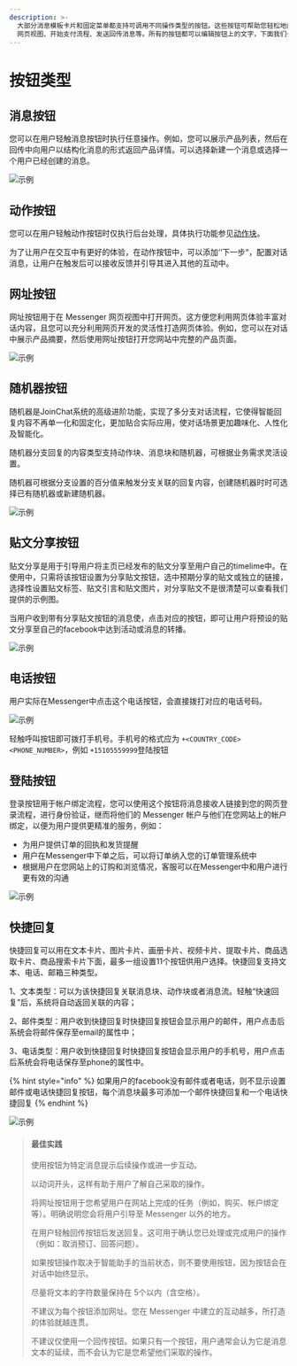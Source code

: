 ```yaml
---
description: >-
  大部分消息模板卡片和固定菜单都支持可调用不同操作类型的按钮。这些按钮可帮助您轻松地向消息接收人提供回应模板消息时可采取的操作，例如，打开 Messenger
  网页视图、开始支付流程、发送回传消息等。所有的按钮都可以编辑按钮上的文字，下面我们会介绍几种按钮的功能。
---
```


# 按钮类型

## 消息按钮

您可以在用户轻触消息按钮时执行任意操作。例如，您可以展示产品列表，然后在回传中向用户以结构化消息的形式返回产品详情。可以选择新建一个消息或选择一个用户已经创建的消息。

![&#x793A;&#x4F8B;](../.gitbook/assets/image%20%28177%29%20%281%29.png)

## 动作按钮

您可以在用户轻触动作按钮时仅执行后台处理，具体执行功能参见[动作块](zu-cheng-jie-gou.md#dong-zuo-kuai)。

为了让用户在交互中有更好的体验，在动作按钮中，可以添加‘‘下一步“，配置对话消息，让用户在触发后可以接收反馈并引导其进入其他的互动中。

## 网址按钮

网址按钮用于在 Messenger 网页视图中打开网页。这方便您利用网页体验丰富对话内容，且您可以充分利用网页开发的灵活性打造网页体验。例如，您可以在对话中展示产品摘要，然后使用网址按钮打开您网站中完整的产品页面。

![&#x793A;&#x4F8B;](../.gitbook/assets/image%20%28178%29.png)

## 随机器按钮

随机器是JoinChat系统的高级进阶功能，实现了多分支对话流程，它使得智能回复内容不再单一化和固定化，更加贴合实际应用，使对话场景更加趣味化、人性化及智能化。

随机器分支回复的内容类型支持动作块、消息块和随机器，可根据业务需求灵活设置。

随机器可根据分支设置的百分值来触发分支关联的回复内容，创建随机器时时可选择已有随机器或新建随机器。

![&#x793A;&#x4F8B;](../.gitbook/assets/image%20%28183%29.png)

## 贴文分享按钮

贴文分享是用于引导用户将主页已经发布的贴文分享至用户自己的timelime中。在使用中，只需将该按钮设置为分享贴文按钮，选中预期分享的贴文或独立的链接，选择性设置贴文标签、贴文引言和贴文图片，对分享贴文不是很清楚可以查看我们提供的示例图。

当用户收到带有分享贴文按钮的消息使，点击对应的按钮，即可让用户将预设的贴文分享至自己的facebook中达到活动或消息的转播。

![&#x793A;&#x4F8B;](../.gitbook/assets/image%20%28187%29.png)

## 电话按钮

用户实际在Messenger中点击这个电话按钮，会直接拨打对应的电话号码。

![&#x793A;&#x4F8B;](../.gitbook/assets/image%20%28142%29.png)

轻触呼叫按钮即可拨打手机号。手机号的格式应为 `+<COUNTRY_CODE><PHONE_NUMBER>`，例如 `+15105559999`登陆按钮

## 登陆按钮

登录按钮用于帐户绑定流程，您可以使用这个按钮将消息接收人链接到您的网页登录流程，进行身份验证，继而将他们的 Messenger 帐户与他们在您网站上的帐户绑定，以便为用户提供更精准的服务，例如：

* 为用户提供订单的回执和发货提醒
* 用户在Messenger中下单之后，可以将订单纳入您的订单管理系统中
* 根据用户在您网站上的订购和浏览情况，客服可以在Messenger中和用户进行更有效的沟通

![&#x793A;&#x4F8B;](../.gitbook/assets/image%20%28115%29.png)

## 快捷回复

快捷回复可以用在文本卡片、图片卡片、画册卡片、视频卡片、提取卡片、商品选取卡片、商品搜索卡片下面，最多一组设置11个按钮供用户选择。快捷回复支持文本、电话、邮箱三种类型。

1、文本类型：可以为该快捷回复关联消息块、动作块或者消息流。轻触“快速回复”后，系统将自动返回关联的内容；

2、邮件类型：用户收到快捷回复时快捷回复按钮会显示用户的邮件，用户点击后系统会将邮件保存至email的属性中；

3、电话类型：用户收到快捷回复时快捷回复按钮会显示用户的手机号，用户点击后系统会将电话保存至phone的属性中。

{% hint style="info" %}
如果用户的facebook没有邮件或者电话，则不显示设置邮件或电话快捷回复按钮，每个消息块最多可添加一个邮件快捷回复和一个电话快捷回复
{% endhint %}

![&#x793A;&#x4F8B;](../.gitbook/assets/image%20%2851%29.png)

> #### 最佳实践
>
> 使用按钮为特定消息提示后续操作或进一步互动。
>
> 以动词开头，这样有助于用户了解自己采取的操作。
>
> 将网址按钮用于您希望用户在网站上完成的任务（例如，购买、帐户绑定等）。明确说明您会将用户引导至 Messenger 以外的地方。
>
> 在用户轻触回传按钮后发送回复。这可用于确认您已处理或完成用户的操作（例如：取消预订、回答问题）。
>
> 如果按钮操作取决于智能助手的当前状态，则不要使用按钮，因为按钮会在对话中始终显示。
>
> 尽量将文本的字符数量保持在 5个以内（含空格）。
>
> 不建议为每个按钮添加网址。您在 Messenger 中建立的互动越多，所打造的体验就越连贯。
>
> 不建议仅使用一个回传按钮。如果只有一个按钮，用户通常会认为它是消息文本的延续，而不会认为它是您希望他们采取的操作。

## 



